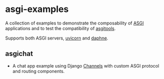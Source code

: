 # asgi-examples

A collection of examples to demonstrate the composability of [ASGI] applications and to test the compatibility of [asgitools].

Supports both ASGI servers, [uvicorn] and [daphne].

## asgichat

- A chat app example using Django [Channels] with custom ASGI protocol and routing components.


[Channels]: https://github.com/django/channels/
[asgitools]: https://github.com/erm/asgitools
[ASGI]: https://github.com/django/asgiref/blob/master/specs/asgi.rst
[uvicorn]: https://github.com/encode/uvicorn
[daphne]: https://github.com/django/daphne

